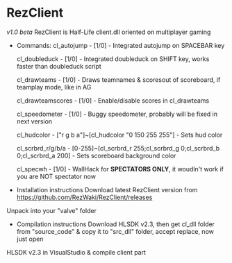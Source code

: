 # RezClient
*v1.0 beta*
  RezClient is Half-Life client.dll oriented on multiplayer gaming
  * Commands:
    cl_autojump - [1/0] - Integrated autojump on SPACEBAR key 
    
    cl_doubleduck - [1/0] - Integrated doubleduck on SHIFT key, works faster than doubleduck script
    
    cl_drawteams - [1/0] - Draws teamnames & scoresout of scoreboard, if teamplay mode, like in AG
    
      cl_drawteamscores - [1/0] - Enable/disable scores in cl_drawteams
    
    cl_speedometer - [1/0] - Buggy speedometer, probably will be fixed in next version
    
    cl_hudcolor - ["r g b a"]~[cl_hudcolor "0 150 255 255"] - Sets hud color
    
    cl_scrbrd_r/g/b/a - [0-255]~[cl_scrbrd_r 255;cl_scrbrd_g 0;cl_scrbrd_b 0;cl_scrbrd_a 200] - Sets scoreboard background color
    
    cl_specwh - [1/0] - WallHack for **SPECTATORS ONLY**, it woudln't work if you are NOT spectator now

  * Installation instructions
  Download latest RezClient version from https://github.com/RezWaki/RezClient/releases
  
  Unpack into your "valve" folder

  * Compilation instructions
  Download HLSDK v2.3, then get cl_dll folder from "source_code" & copy it to "src_dll" folder, accept replace, now just open
  
  HLSDK v2.3 in VisualStudio & compile client part
